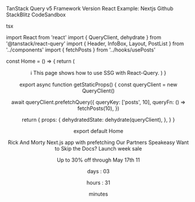 TanStack
Query v5
Framework
Version
React Example: Nextjs
Github
StackBlitz
CodeSandbox

tsx

import React from 'react'
import { QueryClient, dehydrate } from '@tanstack/react-query'
import { Header, InfoBox, Layout, PostList } from '../components'
import { fetchPosts } from '../hooks/usePosts'

const Home = () => {
return (
<Layout>

<Header />
<InfoBox>ℹ️ This page shows how to use SSG with React-Query.</InfoBox>
<PostList />
</Layout>
)
}

export async function getStaticProps() {
const queryClient = new QueryClient()

await queryClient.prefetchQuery({
queryKey: ['posts', 10],
queryFn: () => fetchPosts(10),
})

return {
props: {
dehydratedState: dehydrate(queryClient),
},
}
}

export default Home

Rick And Morty
Next.js app with prefetching
Our Partners
Speakeasy
Want to Skip the Docs?
Launch week sale

Up to 30% off through May 17th
11

days
:
03

hours
:
31

minutes
